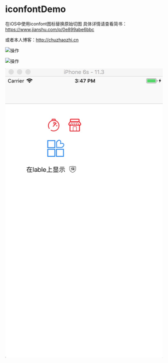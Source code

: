 # iconfontDemo
在iOS中使用iconfont图标替换原始切图
具体详情请查看简书：https://www.jianshu.com/p/0e899abe6bbc

或者本人博客：http://chuzhaozhi.cn

![操作](https://github.com/chuzhaozhi/iconfontDemo/blob/master/iconfont.gif)

![操作](https://github.com/chuzhaozhi/iconfontDemo/blob/master/plist.gif)

![显示结果](https://github.com/chuzhaozhi/iconfontDemo/blob/master/1522828060645.jpg)
